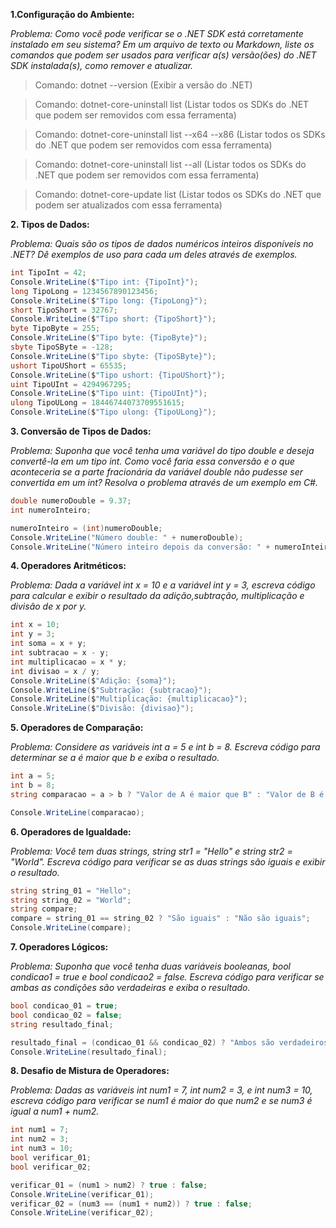 **1.Configuração do Ambiente:**

*Problema: Como você pode verificar se o .NET SDK está corretamente instalado em seu sistema? Em um arquivo de texto ou Markdown, liste os comandos que podem ser usados para verificar a(s) versão(ões) do .NET SDK instalada(s), como remover e atualizar.*

>Comando: dotnet --version (Exibir a versão do .NET)

>Comando: dotnet-core-uninstall list (Listar todos os SDKs do .NET que podem ser removidos com essa ferramenta)

>Comando: dotnet-core-uninstall list --x64 --x86 (Listar todos os SDKs do .NET que podem ser removidos com essa ferramenta)

>Comando: dotnet-core-uninstall list --all (Listar todos os SDKs do .NET que podem ser removidos com essa ferramenta)

>Comando: dotnet-core-update list (Listar todos os SDKs do .NET que podem ser atualizados com essa ferramenta)

**2. Tipos de Dados:**

*Problema: Quais são os tipos de dados numéricos inteiros disponíveis no .NET? Dê exemplos de uso para cada um deles através de exemplos.*
```csharp
int TipoInt = 42;
Console.WriteLine($"Tipo int: {TipoInt}");
long TipoLong = 1234567890123456;
Console.WriteLine($"Tipo long: {TipoLong}");
short TipoShort = 32767;
Console.WriteLine($"Tipo short: {TipoShort}");
byte TipoByte = 255;
Console.WriteLine($"Tipo byte: {TipoByte}");
sbyte TipoSByte = -128;
Console.WriteLine($"Tipo sbyte: {TipoSByte}");
ushort TipoUShort = 65535;
Console.WriteLine($"Tipo ushort: {TipoUShort}");
uint TipoUInt = 4294967295;
Console.WriteLine($"Tipo uint: {TipoUInt}");
ulong TipoULong = 18446744073709551615;
Console.WriteLine($"Tipo ulong: {TipoULong}"); 
```
**3. Conversão de Tipos de Dados:**

*Problema: Suponha que você tenha uma variável do tipo double e deseja convertê-la em um tipo int. Como você faria essa conversão e o que aconteceria se a parte fracionária da variável double não pudesse ser convertida em um int? Resolva o problema através de um exemplo em C#.*
```csharp
double numeroDouble = 9.37;
int numeroInteiro;

numeroInteiro = (int)numeroDouble;
Console.WriteLine("Número double: " + numeroDouble);
Console.WriteLine("Número inteiro depois da conversão: " + numeroInteiro);
```
**4. Operadores Aritméticos:**

*Problema: Dada a variável int x = 10 e a variável int y = 3, escreva código para calcular e exibir o resultado da adição,subtração, multiplicação e divisão de x por y.*
```csharp
int x = 10;
int y = 3;
int soma = x + y;
int subtracao = x - y;
int multiplicacao = x * y;
int divisao = x / y;
Console.WriteLine($"Adição: {soma}");
Console.WriteLine($"Subtração: {subtracao}");
Console.WriteLine($"Multiplicação: {multiplicacao}");
Console.WriteLine($"Divisão: {divisao}");
```
**5. Operadores de Comparação:**

*Problema: Considere as variáveis int a = 5 e int b = 8. Escreva código para determinar se a é maior que b e exiba o resultado.*
```csharp
int a = 5;
int b = 8;
string comparacao = a > b ? "Valor de A é maior que B" : "Valor de B é maior que A";

Console.WriteLine(comparacao);
```
**6. Operadores de Igualdade:**

*Problema: Você tem duas strings, string str1 = "Hello" e string str2 = "World". Escreva código para verificar se as duas strings são iguais e exibir o resultado.*
```csharp
string string_01 = "Hello";
string string_02 = "World";
string compare;
compare = string_01 == string_02 ? "São iguais" : "Não são iguais";
Console.WriteLine(compare);
```
**7. Operadores Lógicos:**

*Problema: Suponha que você tenha duas variáveis booleanas, bool condicao1 = true e bool condicao2 = false. Escreva código para verificar se ambas as condições são verdadeiras e exiba o resultado.*
```csharp
bool condicao_01 = true;
bool condicao_02 = false;
string resultado_final;

resultado_final = (condicao_01 && condicao_02) ? "Ambos são verdadeiros." : "Pelo menos uma das condições é falsa.";
Console.WriteLine(resultado_final);
```
**8. Desafio de Mistura de Operadores:**

*Problema: Dadas as variáveis int num1 = 7, int num2 = 3, e int num3 = 10, escreva código para verificar se num1 é maior do que num2 e se num3 é igual a num1 + num2.*
```csharp
int num1 = 7;
int num2 = 3;
int num3 = 10;
bool verificar_01;
bool verificar_02;

verificar_01 = (num1 > num2) ? true : false;
Console.WriteLine(verificar_01);
verificar_02 = (num3 == (num1 + num2)) ? true : false;
Console.WriteLine(verificar_02);
```